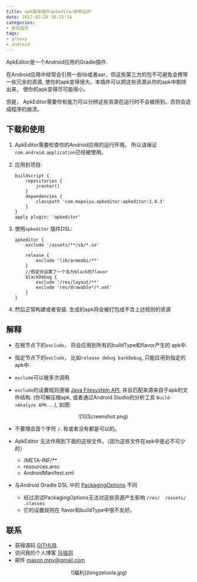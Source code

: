 ```yaml
---
title: apk瘦身插件apkeditor新鲜出炉
date: 2017-02-28 16:25:34
categories:
- 原创组件
tags:
- groovy
- android
---
```


ApkEditor是一个Android应用的Gradle插件. 

在Android应用中经常会引用一些lib或者aar，但这些第三方的包不可避免会携带一些冗余的资源, 使你的apk变得很大。本插件可以把这些资源从你的apk中剔除出来， 使你的apk变得尽可能得小。

但是， ApkEditor需要你有能力可以分辨这些资源在运行时不会被用到。否则会造成程序的崩溃。

下载和使用
--------

1. ApkEditor需要检查你的Android应用的运行环境。 所以请保证`com.android.application`已经被使用。

2. 应用到项目:

	```
	buildscript {
	    repositories {
	        jcenter()
	    }
	    dependencies {
	        classpath 'com.mapeiyu.apkeditor:apkeditor:1.0.3'
	    }
	}
	apply plugin: 'apkeditor'
	```
3. 使用`apkeditor` 插件DSL:

	```
	apkeditor {
        exclude '/assets/**/sb/*.so'

        release {
            exclude 'lib/armeabi/**'
        }
        //假定你设置了一个名为black的flavor
        blackDebug {
            exclude '/res/layout/**'
            exclude 'res/drawable*/*.xml'
        }
    }
	```
4. 然后正常构建或者安装. 生成的apk将会被打包成不含上述规则的资源

解释
----------

* 在根节点下的`exclude`， 将会应用到所有的buildType和flavor产生的 apk中.
* 指定节点下的`exclude`， 比如`release debug backDebug`, 只能应用到指定的apk中.
* `exclude`可以被多次调用.
* `exclude`的设置规则遵循 [Java Filesystem API][1], 并且匹配来源来自于apk的文件结构. (你可解压缩apk, 或者通过Android Studio的分析工具 `Build->Analyze APK...`), 如图: 
   <center>![1](Screenshot.png)</center >
* 不要理会首个字符 `/`. 有或者没有都是可以的。
* ApkEditor 无法作用到下面的这些文件。（因为这些文件在apk中是必不可少的）

	* /META-INF/**
	* resources.arsc
	* AndroidManifest.xml

* 与Android Gradle DSL 中的 [PackagingOptions][2] 不同

	* 经过测试PackagingOptions无法对这些资源产生影响 `/res/  /assets/  .classes`
	* 它的设置规则在 flavor和buildType中很不友好。

联系
---------

* 获得源码 [GITHUB][3].
* 访问我的个人博客 [马培羽][4]
* 邮件 [mason.mpy@gmail.com](mason.mpy@gmail.com)


<center>![福利](longzeluola.jpg)</center >


 [1]: https://docs.oracle.com/javase/8/docs/api/java/nio/file/FileSystem.html#getPathMatcher-java.lang.String-
 [2]: http://google.github.io/android-gradle-dsl/current/com.android.build.gradle.internal.dsl.PackagingOptions.html
 [3]: https://github.com/masonTool/ApkEditor
 [4]: http://www.mapeiyu.com
